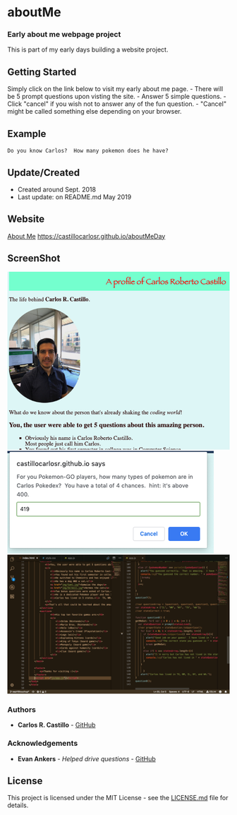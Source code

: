 # aboutMe

### Early about me webpage project

This is part of my early days building a website project.

## Getting Started

Simply click on the link below to visit my early about me page.
       - There will be 5 prompt questions upon visting the site.
       - Answer 5 simple questions.
              - Click "cancel" if you wish not to answer any of the fun question.
              - "Cancel" might be called something else depending on your browser.

## Example
```
Do you know Carlos?  How many pokemon does he have?
```
## Update/Created
* Created around Sept. 2018
* Last update: on README.md May 2019

## Website

[About Me](https://castillocarlosr.github.io/aboutMeDay)
https://castillocarlosr.github.io/aboutMeDay

## ScreenShot
![](img/ScreenOne.png?raw=true)
![](img/ScreenTwo.png?raw=true)
![view sample code](img/ScreenThree.png?raw=true)

### Authors
* **Carlos R. Castillo** - [GitHub](https://github.com/castillocarlosr)

### Acknowledgements
* **Evan Ankers** - *Helped drive questions* - [GitHub](https://github.com/Akers1024)

## License

This project is licensed under the MIT License - see the [LICENSE.md](LICENSE) file for details.

